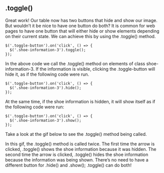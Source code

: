 ## .toggle()

Great work! Our table now has two buttons that hide and show our image. But wouldn’t it be nice to have one button do both? It is common for web pages to have one button that will either hide or show elements depending on their current state. We can achieve this by using the .toggle() method.

```
$('.toggle-button').on('click', () => {
  $('.shoe-information-3').toggle();
});

```

In the above code we call the .toggle() method on elements of class shoe-information-3. If the information is visible, clicking the .toggle-button will hide it, as if the following code were run.

```
$('.toggle-button').on('click', () => {
  $('.shoe-information-3').hide();
});

```

At the same time, if the shoe information is hidden, it will show itself as if the following code were run:

```
$('.toggle-button').on('click', () => {
  $('.shoe-information-3').show();
});

```

Take a look at the gif below to see the .toggle() method being called.

In this gif, the .toggle() method is called twice. The first time the arrow is clicked, .toggle() shows the shoe information because it was hidden. The second time the arrow is clicked, .toggle() hides the shoe information because the information was being shown. There’s no need to have a different button for .hide() and .show(); .toggle() can do both!
